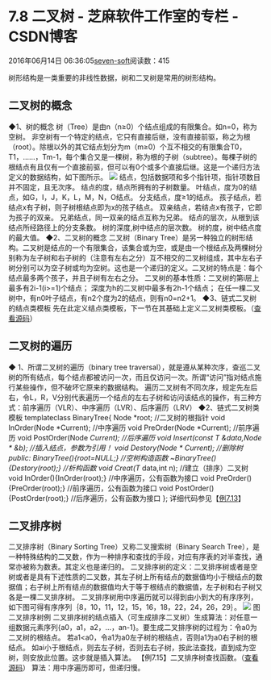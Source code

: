 
# 7.8 二叉树 -  芝麻软件工作室的专栏 - CSDN博客


2016年06月14日 06:36:05[seven-soft](https://me.csdn.net/softn)阅读数：415


树形结构是一类重要的非线性数据，树和二叉树是常用的树形结构。
## 二叉树的概念
◆1、树的概念
树（Tree）是由n（n≥0）个结点组成的有限集合。如n=0，称为空树。
非空树有一个特定的结点，它只有直接后继，没有直接前驱，称之为根（root）。除根以外的其它结点划分为m（m≥0）个互不相交的有限集合T0，T1，……，Tm-1，每个集合又是一棵树，称为根的子树（subtree）。每棵子树的根结点有且仅有一个直接前驱，但可以有0个或多个直接后继。这是一个递归方法定义的数据结构，如下图所示。
![](http://www.weixueyuan.net/uploads/allimg/121229/1-121229214P3242.gif)
结点，包括数据项和多个指针项，指针项数目并不固定，且无次序。
结点的度，结点所拥有的子树数量。
叶结点，度为0的结点，如G，I，J，K，L，M，N，O结点。
分支结点，度≥1的结点。
孩子结点，若结点x有子树，则子树根结点即为x的孩子结点。
双亲结点，若结点x有孩子，它即为孩子的双亲。
兄弟结点，同一双亲的结点互称为兄弟。
结点的层次，从根到该结点所经路径上的分支条数。
树的深度,树中结点的层次数。
树的度，树中结点度的最大值。
◆2、二叉树的概念
二叉树（Binary
 Tree）是另一种独立的树形结构。二叉树是结点的一个有限集合，该集合或为空，或是由一个根结点及两棵树分别称为左子树和右子树的（注意有左右之分）互不相交的二叉树组成，其中左右子树分别可以为空子树或均为空树。这也是一个递归的定义。二叉树的特点是：每个结点最多两个孩子，并且子树有左右之分。
二叉树的基本性质：二叉树的第i层上最多有2i-1(i>=1)个结点；
深度为h的二叉树中最多有2h-1个结点；
在任一棵二叉树中，有n0叶子结点，有n2个度为2的结点，则有n0=n2+1。
◆3、链式二叉树的结点类模板
先在此定义结点类模板，下一节在其基础上定义二叉树类模板。（[查看源码](http://www.weixueyuan.net/templets/default/cpp/source/%E9%93%BE%E5%BC%8F%E4%BA%8C%E5%8F%89%E6%A0%91%E7%9A%84%E7%BB%93%E7%82%B9%E7%B1%BB%E6%A8%A1%E6%9D%BF.txt)）
## 二叉树的遍历
◆ 1、所谓二叉树的遍历（binary
 tree traversal），就是遵从某种次序，查巡二叉树的所有结点，每个结点都被访问一次，而且仅访问一次。所谓“访问”指对结点施行某些操作，但不破坏它原来的数据结构。
遍历二叉树有不同次序，规定先左后右，令L，R，V分别代表遍历一个结点的左右子树和访问该结点的操作，有三种方式：前序遍历（VLR）、中序遍历（LVR）、后序遍历（LRV）
◆2、链式二叉树类模板
template<typename T>class BinaryTree{
Node<T> *root; //二叉树的根指针
void InOrder(Node<T> *Current); //中序遍历
void PreOrder(Node<T> *Current); //前序遍历
void PostOrder(Node<T> *Current); //后序遍历
void Insert(const T &data,Node<T> * &b);
//插入结点，参数为引用！
void Destory(Node<T> * Current); //删除树
public:
BinaryTree(){root=NULL;} //空树构造函数
~BinaryTree(){Destory(root);} //析构函数
void Creat(T* data,int n); //建立（排序）二叉树
void InOrder(){InOrder(root);}
//中序遍历，公有函数为接口
void PreOrder(){PreOrder(root);}
//前序遍历，公有函数为接口
void PostOrder(){PostOrder(root);}
//后序遍历，公有函数为接口
};
详细代码参见【[例7.13](http://www.weixueyuan.net/templets/default/cpp/source/Ex7_13.txt)】
## 二叉排序树
二叉排序树（Binary
 Sorting Tree）又称二叉搜索树（Binary
 Search Tree），是一种特殊结构的二叉数，作为一种排序和查找的手段，对应有序表的对半查找，通常亦被称为数表。其定义也是递归的。
二叉排序树的定义：二叉排序树或者是空树或者是具有下述性质的二叉数，其左子树上所有结点的数据值均小于根结点的数据值；右子树上所有结点的数据值均大于等于根结点的数据值，左子树和右子树又各是一棵二叉排序树。
二叉排序树用中序遍历就可以得到由小到大的有序序列，如下图可得有序序列｛8，10，11，12，15，16，18，22，24，26，29｝。
![](http://www.weixueyuan.net/uploads/allimg/121229/1-121229215455A5.png)
图 二叉排序树例
二叉排序树的结点插入（可生成排序二叉树）生成算法：对任意一组数据元素序列{a0，a1，a2，…，an-1}。要生成二叉排序树的过程为：令a0为二叉树的根结点。
若a1<a0，令a1为a0左子树的根结点，否则a1为a0右子树的根结点。
如ai小于根结点，则去左子树，否则去右子树，按此法查找，直到成为空树，则安放此位置。这步就是插入算法。
【例7.15】二叉排序树查找函数。（[查看源码](http://www.weixueyuan.net/templets/default/cpp/source/%E4%BA%8C%E5%8F%89%E6%8E%92%E5%BA%8F%E6%A0%91%E6%9F%A5%E6%89%BE%E5%87%BD%E6%95%B0.txt)）
算法：用中序遍历即可，但递归慢。

